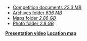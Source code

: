 - [Competition documents   *22.3 MB*](../documents/LJ_1_Description_challenges_sites.zip)
- [Archives folder  *636 MB*](../documents/LJ_2_Archives.zip)
- [Maps folder  *2.86 GB*](../documents/LJ_3_Maps.zip)
- [Photo folder  *2.8 GB*](../documents/LJ_4_Photos.zip)

**[Presentation video](#video)**
**[Location map](#plan)**